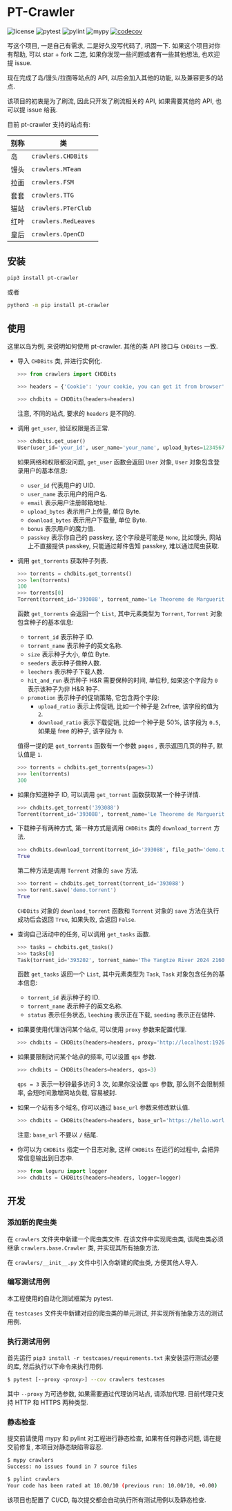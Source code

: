 # PT-Crawler

![license](https://img.shields.io/badge/license-MIT-green)
![pytest](https://github.com/zqmillet/pt-crawler/actions/workflows/pytest.yml/badge.svg)
![pylint](https://github.com/zqmillet/pt-crawler/actions/workflows/pylint.yml/badge.svg)
![mypy](https://github.com/zqmillet/pt-crawler/actions/workflows/mypy.yml/badge.svg)
[![codecov](https://codecov.io/github/zqmillet/pt-crawler/graph/badge.svg?token=KY6EZ4Y4ER)](https://codecov.io/github/zqmillet/pt-crawler)

写这个项目, 一是自己有需求, 二是好久没写代码了, 巩固一下. 如果这个项目对你有帮助, 可以 star + fork 二连, 如果你发现一些问题或者有一些其他想法, 也欢迎提 issue.

现在完成了岛/馒头/拉面等站点的 API, 以后会加入其他的功能, 以及兼容更多的站点.

该项目的初衷是为了刷流, 因此只开发了刷流相关的 API, 如果需要其他的 API, 也可以提 issue 给我.

目前 pt-crawler 支持的站点有:

| 别称 | 类                   |
|------|----------------------|
| 岛   | `crawlers.CHDBits`   |
| 馒头 | `crawlers.MTeam`     |
| 拉面 | `crawlers.FSM`       |
| 套套 | `crawlers.TTG`       |
| 猫站 | `crawlers.PTerClub`  |
| 红叶 | `crawlers.RedLeaves` |
| 皇后 | `crawlers.OpenCD`    |

## 安装

``` bash
pip3 install pt-crawler
```

或者 

``` bash
python3 -m pip install pt-crawler
```

### 

## 使用

这里以岛为例, 来说明如何使用 pt-crawler. 其他的类 API 接口与 `CHDBits` 一致.

- 导入 `CHDBits` 类, 并进行实例化.
  
  ``` python
  >>> from crawlers import CHDBits
  
  >>> headers = {'Cookie': 'your cookie, you can get it from browser'}
  
  >>> chdbits = CHDBits(headers=headers)
  ```

  注意, 不同的站点, 要求的 `headers` 是不同的.
  
- 调用 `get_user`, 验证权限是否正常.
  
  ``` python
  >>> chdbits.get_user()
  User(user_id='your_id', user_name='your_name', upload_bytes=123456789, download_bytes=123456789, email='email@qq.com', bonus=233.33, passkey='****')
  ```
  
  如果网络和权限都没问题, `get_user` 函数会返回 `User` 对象, `User` 对象包含登录用户的基本信息:
  
  - `user_id` 代表用户的 UID.
  - `user_name` 表示用户的用户名.
  - `email` 表示用户注册邮箱地址.
  - `upload_bytes` 表示用户上传量, 单位 Byte.
  - `download_bytes` 表示用户下载量, 单位 Byte.
  - `bonus` 表示用户的魔力值.
  - `passkey` 表示你自己的 passkey, 这个字段是可能是 `None`, 比如馒头, 网站上不直接提供 passkey, 只能通过邮件告知 passkey, 难以通过爬虫获取.

- 调用 `get_torrents` 获取种子列表.

  ``` python
  >>> torrents = chdbits.get_torrents()
  >>> len(torrents)
  100
  >>> torrents[0]
  Torrent(torrent_id='393088', torrent_name='Le Theoreme de Marguerite 2023 1080p Bluray REMUX AVC DTS-HDMA5.1-CHD', size=31643171553, seeders=107, leechers=6, hit_and_run=259200, promotion=Promotion(upload_ratio=1.0, download_ratio=0.0), crawler=<crawlers.chdbits.CHDBits object at 0x1074bf520>)
  ```

  函数 `get_torrents` 会返回一个 `List`, 其中元素类型为 `Torrent`, `Torrent` 对象包含种子的基本信息:

  - `torrent_id` 表示种子 ID.
  - `torrent_name` 表示种子的英文名称.
  - `size` 表示种子大小, 单位 Byte.
  - `seeders` 表示种子做种人数.
  - `leechers` 表示种子下载人数.
  - `hit_and_run` 表示种子 H&R 需要保种的时间, 单位秒, 如果这个字段为 `0` 表示该种子为非 H&R 种子.
  - `promotion` 表示种子的促销策略, 它包含两个字段:
    - `upload_ratio` 表示上传促销, 比如一个种子是 2xfree, 该字段的值为 `2`.
    - `download_ratio` 表示下载促销, 比如一个种子是 50%, 该字段为 `0.5`, 如果是 free 的种子, 该字段为 `0`.

  值得一提的是 `get_torrents` 函数有一个参数 `pages` , 表示返回几页的种子, 默认值是 `1`.

  ``` python
  >>> torrents = chdbits.get_torrents(pages=3)
  >>> len(torrents)
  300
  ```

- 如果你知道种子 ID, 可以调用 `get_torrent` 函数获取某一个种子详情.

  ``` python
  >>> chdbits.get_torrent('393088')
  Torrent(torrent_id='393088', torrent_name='Le Theoreme de Marguerite 2023 1080p Bluray REMUX AVC DTS-HDMA5.1-CHD', size=31643171553, seeders=106, leechers=7, hit_and_run=259200, promotion=Promotion(upload_ratio=1.0, download_ratio=0.0), crawler=<crawlers.chdbits.CHDBits object at 0x1074bf520>)
  ```

- 下载种子有两种方式, 第一种方式是调用 `CHDBits` 类的 `download_torrent` 方法.

  ``` python
  >>> chdbits.download_torrent(torrent_id='393088', file_path='demo.torrent')
  True  
  ```

  第二种方法是调用 `Torrent` 对象的 `save` 方法.

  ``` python
  >>> torrent = chdbits.get_torrent(torrent_id='393088')
  >>> torrent.save('demo.torrent')
  True
  ```

  `CHDBits` 对象的 `download_torrent` 函数和 `Torrent` 对象的 `save` 方法在执行成功后会返回 `True`, 如果失败, 会返回 `False`.

- 查询自己活动中的任务, 可以调用 `get_tasks` 函数.

  ``` python
  >>> tasks = chdbits.get_tasks()
  >>> tasks[0]
  Task(torrent_id='393202', torrent_name='The Yangtze River 2024 2160p HQ WEB-DL H265 60fps DDP5.1-CHDWEB', status=<Status.LEECHING: 'leeching'>)
  ```

  函数 `get_tasks` 返回一个 `List`, 其中元素类型为 `Task`, `Task` 对象包含任务的基本信息:

  - `torrent_id` 表示种子的 ID.
  - `torrent_name` 表示种子的英文名称.
  - `status` 表示任务状态, `leeching` 表示正在下载, `seeding` 表示正在做种.

- 如果要使用代理访问某个站点, 可以使用 `proxy` 参数来配置代理.

  ``` python
  >>> chdbits = CHDBits(headers=headers, proxy='http://localhost:1926')
  ```

- 如果要限制访问某个站点的频率, 可以设置 `qps` 参数.

  ``` python
  >>> chdbits = CHDBits(headers=headers, qps=3)
  ```
  
  `qps = 3` 表示一秒钟最多访问 3 次, 如果你没设置 `qps` 参数, 那么则不会限制频率, 会短时间激增网站负载, 容易被封.

- 如果一个站有多个域名, 你可以通过 `base_url` 参数来修改默认值.

  ``` python
  >>> chdbits = CHDBits(headers=headers, base_url='https://hello.world')
  ```

  注意: `base_url` 不要以 `/` 结尾.

- 你可以为 `CHDBits` 指定一个日志对象, 这样 `CHDBits` 在运行的过程中, 会把异常信息输出到日志中.

  ``` python
  >>> from loguru import logger
  >>> chdbits = CHDBits(headers=headers, logger=logger)
  ```

## 开发

### 添加新的爬虫类

在 `crawlers` 文件夹中新建一个爬虫类文件. 在该文件中实现爬虫类, 该爬虫类必须继承 `crawlers.base.Crawler` 类, 并实现其所有抽象方法.

在 `crawlers/__init__.py` 文件中引入你新建的爬虫类, 方便其他人导入.

### 编写测试用例

本工程使用的自动化测试框架为 pytest.

在 `testcases` 文件夹中新建对应的爬虫类的单元测试, 并实现所有抽象方法的测试用例.

### 执行测试用例

首先运行 `pip3 install -r testcases/requirements.txt` 来安装运行测试必要的库, 然后执行以下命令来执行用例.

``` bash
$ pytest [--proxy <proxy>] --cov crawlers testcases
```

其中 `--proxy` 为可选参数, 如果需要通过代理访问站点, 请添加代理. 目前代理只支持 HTTP 和 HTTPS 两种类型.

### 静态检查

提交前请使用 mypy 和 pylint 对工程进行静态检查, 如果有任何静态问题, 请在提交前修复, 本项目对静态缺陷零容忍.

``` bash
$ mypy crawlers
Success: no issues found in 7 source files
```

``` bash
$ pylint crawlers
Your code has been rated at 10.00/10 (previous run: 10.00/10, +0.00)
```

该项目也配置了 CI/CD, 每次提交都会自动执行所有测试用例以及静态检查.

